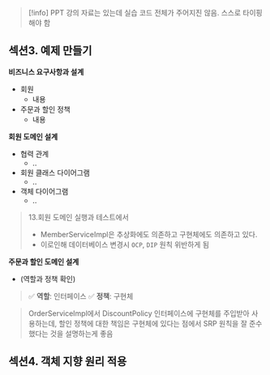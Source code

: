 > [!info]  PPT 강의 자료는 있는데 실습 코드 전체가 주어지진 않음. 스스로 타이핑 해야 함


## 섹션3. 예제 만들기 


**비즈니스 요구사항과 설계**
- 회원 
	- 내용
- 주문과 할인 정책
	- 내용

**회원 도메인 설계**
- 협력 관계 
	- ..
- 회원 클래스 다이어그램 
	- ..
- 객체 다이어그램
	- ..


> 13.회원 도메인 실행과 테스트에서
> - MemberServiceImpl은 추상화에도 의존하고 구현체에도 의존하고 있다.
> - 이로인해 데이터베이스 변경시 `OCP`, `DIP` 원칙 위반하게 됨


**주문과 할인 도메인 설계**
- (역할과 정책 확인)

> ✅ **역할**: 인터페이스 
> ✅ **정책**: 구현체


> OrderServiceImpl에서 DiscountPolicy 인터페이스에 구현체를 주입받아 사용하는데, 할인 정책에 대한 책임은 구현체에 있다는 점에서 SRP 원칙을 잘 준수했다는 것을 설명하는게 좋음 





## 섹션4. 객체 지향 원리 적용



